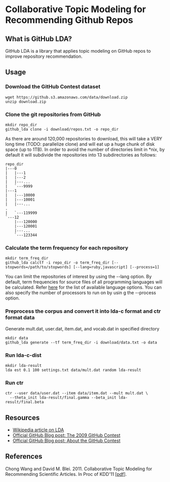 # Collaborative Topic Modeling for Recommending Github Repos

## What is GitHub LDA?

GitHub LDA is a library that applies topic modeling on GitHub repos to improve repository recommendation.

## Usage

### Download the GitHub Contest dataset

    wget https://github.s3.amazonaws.com/data/download.zip
    unzip download.zip

### Clone the git repositories from GitHub

    mkdir repo_dir
    github_lda clone -i download/repos.txt -o repo_dir

As there are around 120,000 repositories to download, this will take a VERY long time (TODO: parallelize clone) and will eat up a huge chunk of disk space (up to 1TB). In order to avoid the number of directories limit in \*nix, by default it will subdivide the repositories into 13 subdirectories as follows:

    repo_dir
    |---0
    |   |---1
    |   |---2
    |   |---...
    |   `---9999
    |---1
    |   |---10000
    |   |---10001
    |   |---...
    .
    |   `---119999
    `---12
        |---120000
        |---120001
        |---...
        `---123344

### Calculate the term frequency for each repository

    mkdir term_freq_dir
    github_lda calctf -i repo_dir -o term_freq_dir [--stopwords=/path/to/stopwords] [--lang=ruby,javascript] [--process=1]

You can limit the repositories of interest by using the --lang option. By default, term frequencies for source files of all programming languages will be calculated. Refer [here][lang] for the list of available language options. You can also specify the number of processors to run on by usin g the --process option.

### Preprocess the corpus and convert it into lda-c format and ctr format data

Generate mult.dat, user.dat, item.dat, and vocab.dat in specified directory

    mkdir data
    github_lda generate --tf term_freq_dir -i download/data.txt -o data

### Run lda-c-dist

    mkdir lda-result
    lda est 0.1 100 settings.txt data/mult.dat random lda-result

### Run ctr

    ctr --user data/user.dat --item data/item.dat --mult mult.dat \
      --theta_init lda-result/final.gamma --beta_init lda-result/final.beta

## Resources

+ [Wikipedia article on LDA][wikipedia]
+ [Official GitHub Blog post: The 2009 GitHub Contest][blog1]
+ [Official GitHub Blog post: About the GitHub Contest][blog2]

## References

Chong Wang and David M. Blei. 2011. Collaborative Topic Modeling for Recommending Scientific Articles. In Proc of KDD'11  [[pdf][pdf]].

[pdf]: http://www.cs.cmu.edu/~chongw/papers/WangBlei2011.pdf
[wikipedia]: http://en.wikipedia.org/wiki/Latent_Dirichlet_allocation
[blog1]: https://github.com/blog/466-the-2009-github-contest
[blog2]: https://github.com/blog/481-about-the-github-contest
[data]: https://github.s3.amazonaws.com/data/download.zip
[lang]: https://github.com/github/linguist/blob/master/lib/linguist/languages.yml


